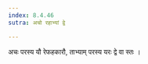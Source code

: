 ```yaml
---
index: 8.4.46
sutra: अचो रहाभ्यां द्वे

---
```

अचः परस्य यौ रेफहकारौ, ताभ्याम् परस्य यरः द्वे वा स्तः । 